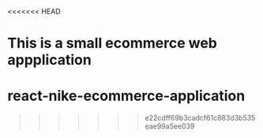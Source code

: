 <<<<<<< HEAD

This is a small ecommerce web appplication 
=======
# react-nike-ecommerce-application
>>>>>>> e22cdff69b3cadcf61c883d3b535eae99a5ee039
